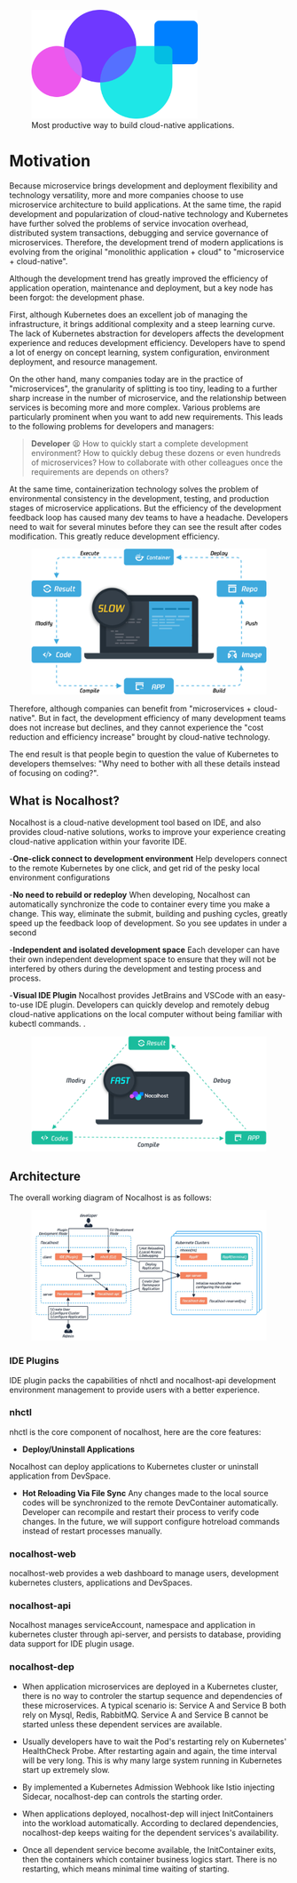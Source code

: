 <figure>
  <img src="../../assets/images/logo.png" width="300" />
  <figcaption>Most productive way to build cloud-native applications.</figcaption>
</figure>

# Motivation

Because microservice brings development and deployment flexibility and technology versatility, more and more companies choose to use microservice architecture to build applications. At the same time, the rapid development and popularization of cloud-native technology and Kubernetes have further solved the problems of service invocation overhead, distributed system transactions, debugging and service governance of microservices. Therefore, the development trend of modern applications is evolving from the original "monolithic application + cloud" to "microservice + cloud-native".

Although the development trend has greatly improved the efficiency of application operation, maintenance and deployment, but a key node has been forgot: the development phase.

First, although Kubernetes does an excellent job of managing the infrastructure, it brings additional complexity and a steep learning curve. The lack of Kubernetes abstraction for developers affects the development experience and reduces development efficiency. Developers have to spend a lot of energy on concept learning, system configuration, environment deployment, and resource management.

On the other hand, many companies today are in the practice of "microservices", the granularity of splitting is too tiny, leading to a further sharp increase in the number of microservice, and the relationship between services is becoming more and more complex. Various problems are particularly prominent when you want to add new requirements. This leads to the following problems for developers and managers:

> **Developer** :tired_face: How to quickly start a complete development environment? How to quickly debug these dozens or even hundreds of microservices? How to collaborate with other colleagues once the requirements are depends on others?

At the same time, containerization technology solves the problem of environmental consistency in the development, testing, and production stages of microservice applications. But the efficiency of the development feedback loop has caused many dev teams to have a headache. Developers need to wait for several minutes before they can see the result after codes modification. This greatly reduce development efficiency. 

<figure>
    <img src="../../assets/images/intro/dev-circle-eng.png" width="500"/>
</figure>

Therefore, although companies can benefit from "microservices + cloud-native". But in fact, the development efficiency of many development teams does not increase but declines, and they cannot experience the "cost reduction and efficiency increase" brought by cloud-native technology.

The end result is that people begin to question the value of Kubernetes to developers themselves: "Why need to bother with all these details instead of focusing on coding?".

## What is Nocalhost?

Nocalhost is a cloud-native development tool based on IDE, and also provides cloud-native solutions,  works to improve your experience creating cloud-native application within your favorite IDE.

-**One-click connect to development environment** Help developers connect to the remote Kubernetes by one click, and get rid of the pesky local environment configurations

-**No need to rebuild or redeploy** When developing, Nocalhost can automatically synchronize the code to container every time you make a change. This way, eliminate the submit, building and pushing cycles, greatly speed up the feedback loop of development. So you see updates in under a second

-**Independent and isolated development space** Each developer can have their own independent development space to ensure that they will not be interfered by others during the development and testing process and process.

-**Visual IDE Plugin** Nocalhost provides JetBrains and VSCode with an easy-to-use IDE plugin. Developers can quickly develop and remotely debug cloud-native applications on the local computer without being familiar with kubectl commands. .

<figure>
    <img src="../../assets/images/intro/nh-dev-circle-eng.png" />
</figure>

## Architecture

The overall working diagram of Nocalhost is as follows:

<figure>
    <img src="../../assets/images/intro/nh-architecture.jpeg" />
</figure>

### IDE Plugins

IDE plugin packs the capabilities of nhctl and nocalhost-api development environment management to provide users with a better experience.

### nhctl

nhctl is the core component of nocalhost, here are the core features:

* **Deploy/Uninstall Applications**

Nocalhost can deploy applications to Kubernetes cluster or uninstall application from DevSpace.

* **Hot Reloading Via File Sync**
Any changes made to the local source codes will be synchronized to the remote DevContainer automatically. Developer can recompile and restart their process to verify code changes. In the future, we will support configure hotreload commands instead of restart processes manually. 

### nocalhost-web

nocalhost-web provides a web dashboard to manage users, development kubernetes clusters, applications and DevSpaces.

### nocalhost-api

Nocalhost manages serviceAccount, namespace and application in kubernetes cluster through api-server, and persists to database, providing data support for IDE plugin usage.

### nocalhost-dep

* When application microservices are deployed in a Kubernetes cluster, there is no way to controler the startup sequence and dependencies of these microservices. A typical scenario is: Service A and Service B both rely on Mysql, Redis, RabbitMQ. Service A and Service B cannot be started unless these dependent services are available. 

* Usually developers have to wait the Pod's restarting rely on Kubernetes' HealthCheck Probe. After restarting again and again, the time interval will be very long. This is why many large system running in Kubernetes start up extremely slow.

* By implemented a Kubernetes Admission Webhook like Istio injecting Sidecar, nocalhost-dep can controls the starting order. 

* When applications deployed, nocalhost-dep will inject InitContainers into the workload automatically. According to declared dependencies, nocalhost-dep keeps waiting for the dependent services's availability. 

* Once all dependent service become available, the InitContainer exits, then the containers which container business logics start. There is no restarting, which means minimal time waiting of starting.


